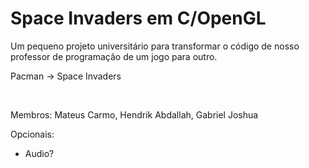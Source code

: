 # Space Invaders em C/OpenGL

Um pequeno projeto universitário para transformar o código de nosso professor de programação de um jogo para outro.

Pacman -> Space Invaders

<br/>

Membros: Mateus Carmo, Hendrik Abdallah, Gabriel Joshua

Opcionais:
- Audio?
